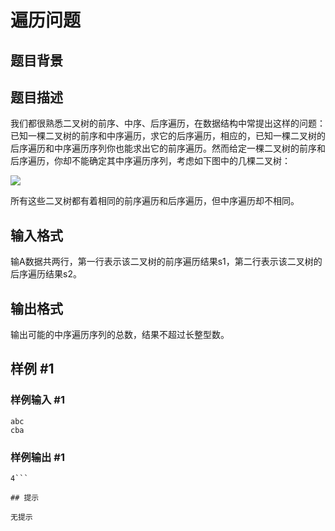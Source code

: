 # 遍历问题

## 题目背景



## 题目描述

我们都很熟悉二叉树的前序、中序、后序遍历，在数据结构中常提出这样的问题：已知一棵二叉树的前序和中序遍历，求它的后序遍历，相应的，已知一棵二叉树的后序遍历和中序遍历序列你也能求出它的前序遍历。然而给定一棵二叉树的前序和后序遍历，你却不能确定其中序遍历序列，考虑如下图中的几棵二叉树：

 ![](https://cdn.luogu.com.cn/upload/pic/73.png) 

所有这些二叉树都有着相同的前序遍历和后序遍历，但中序遍历却不相同。



## 输入格式

输A数据共两行，第一行表示该二叉树的前序遍历结果s1，第二行表示该二叉树的后序遍历结果s2。


## 输出格式

输出可能的中序遍历序列的总数，结果不超过长整型数。


## 样例 #1

### 样例输入 #1
```
abc                           
cba
```

### 样例输出 #1

```
4```

## 提示

无提示

